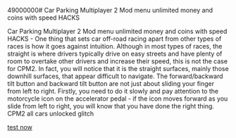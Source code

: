 49000000# Car Parking Multiplayer 2 Mod menu unlimited money and coins with speed HACKS

Car Parking Multiplayer 2 Mod menu unlimited money and coins with speed HACKS - One thing that sets car off-road racing apart from other types of races is how it goes against intuition. Although in most types of races, the straight is where drivers typically drive on easy streets and have plenty of room to overtake other drivers and increase their speed, this is not the case for CPM2. In fact, you will notice that it is the straight surfaces, mainly those downhill surfaces, that appear difficult to navigate. The forward/backward tilt button and backward tilt button are not just about sliding your finger from left to right. Firstly, you need to do it slowly and pay attention to the motorcycle icon on the accelerator pedal - if the icon moves forward as you slide from left to right, you will know that you have done the right thing. CPM2 all cars unlocked glitch

[test now](https://play.eslgaming.com/player/myinfos/20312417/)

